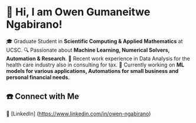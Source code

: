 # 👋 Hi, I am Owen Gumaneitwe Ngabirano!

🎓 Graduate Student in **Scientific Computing & Applied Mathematics** at UCSC.
🔍 Passionate about **Machine Learning, Numerical Solvers, Automation & Research**.
💼 Recent work experience in Data Analysis for the health care industry also in consulting for tax.
🌱 Currently working on **ML models for various applications, Automations for small business and personal financial needs**.

## ☎️ Connect with Me
💼 [LinkedIn] (https://www.linkedin.com/in/owen-ngabirano)
